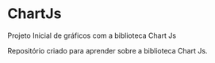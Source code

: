 # ChartJs
 Projeto Inicial de gráficos com a biblioteca Chart Js 


Repositório criado para aprender sobre a biblioteca Chart Js.